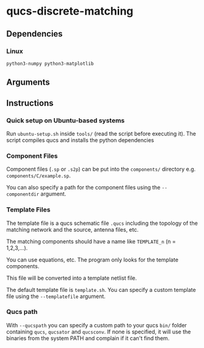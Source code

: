 # qucs-discrete-matching

## Dependencies
### Linux
```
python3-numpy python3-matplotlib
```

## Arguments

## Instructions
### Quick setup on Ubuntu-based systems
Run `ubuntu-setup.sh` inside `tools/` (read the script before executing it).
The script compiles qucs and installs the python dependencies

### Component Files
Component files (`.sp` or `.s2p`) can be put into the `components/` directory
e.g. `components/C/example.sp`.

You can also specify a path for the component files using the `--componentdir` argument.

### Template Files
The template file is a qucs schematic file `.qucs` including the topology of the matching network and
the source, antenna files, etc.

The matching components should have a name like `TEMPLATE_n` (n = 1,2,3,...).

You can use equations, etc. The program only looks for the template components.

This file will be converted into a template netlist file.

The default template file is `template.sh`. You can specify a custom template file using the `--templatefile` argument.

### Qucs path
With `--qucspath` you can specify a custom path to your qucs `bin/` folder containing `qucs`, `qucsator` and `qucsconv`.
If none is specified, it will use the binaries from the system PATH and complain if it can't find them.
